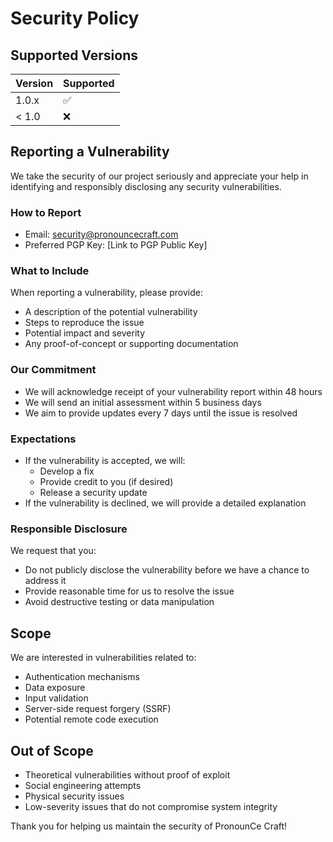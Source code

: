 # Security Policy

## Supported Versions

| Version | Supported          |
| ------- | ------------------ |
| 1.0.x   | :white_check_mark: |
| < 1.0   | :x:                |

## Reporting a Vulnerability

We take the security of our project seriously and appreciate your help in identifying and responsibly disclosing any security vulnerabilities.

### How to Report

- Email: security@pronouncecraft.com
- Preferred PGP Key: [Link to PGP Public Key]

### What to Include

When reporting a vulnerability, please provide:
- A description of the potential vulnerability
- Steps to reproduce the issue
- Potential impact and severity
- Any proof-of-concept or supporting documentation

### Our Commitment

- We will acknowledge receipt of your vulnerability report within 48 hours
- We will send an initial assessment within 5 business days
- We aim to provide updates every 7 days until the issue is resolved

### Expectations

- If the vulnerability is accepted, we will:
  - Develop a fix
  - Provide credit to you (if desired)
  - Release a security update
- If the vulnerability is declined, we will provide a detailed explanation

### Responsible Disclosure

We request that you:
- Do not publicly disclose the vulnerability before we have a chance to address it
- Provide reasonable time for us to resolve the issue
- Avoid destructive testing or data manipulation

## Scope

We are interested in vulnerabilities related to:
- Authentication mechanisms
- Data exposure
- Input validation
- Server-side request forgery (SSRF)
- Potential remote code execution

## Out of Scope

- Theoretical vulnerabilities without proof of exploit
- Social engineering attempts
- Physical security issues
- Low-severity issues that do not compromise system integrity

Thank you for helping us maintain the security of PronounCe Craft!
